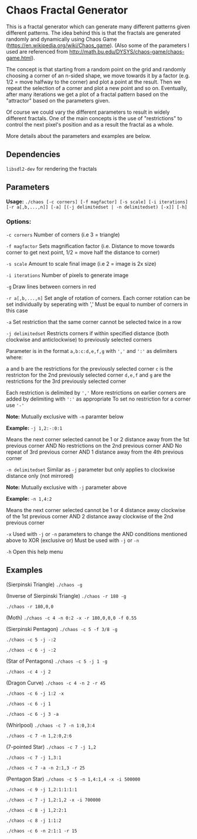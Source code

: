 # Chaos Fractal Generator

This is a fractal generator which can generate many different patterns given different patterns. The idea behind this is that the fractals are generated randomly and dynamically using Chaos Game (https://en.wikipedia.org/wiki/Chaos_game). (Also some of the parameters I used are referenced from http://math.bu.edu/DYSYS/chaos-game/chaos-game.html).

The concept is that starting from a random point on the grid and randomly choosing a corner of an n-sided shape, we move towards it by a factor (e.g. 1/2 = move halfway to the corner) and plot a point at the result. Then we repeat the selection of a corner and plot a new point and so on. Eventually, after many iterations we get a plot of a fractal pattern based on the "attractor" based on the parameters given.

Of course we could vary the different parameters to result in widely different fractals. One of the main concepts is the use of "restrictions" to control the next pixel's position and as a result the fractal as a whole.

More details about the parameters and examples are below.

## Dependencies
```libsdl2-dev``` for rendering the fractals

## Parameters

**Usage:**
```./chaos [-c corners] [-f magfactor] [-s scale] [-i iterations] [-r a[,b,...,n]] [-a] [(-j delimitedset | -n delimitedset) [-x]] [-h]```

### Options: 

```-c corners``` Number of corners (i.e 3 = triangle)

```-f magfactor``` Sets magnification factor (i.e. Distance to move towards corner to get next point, 1/2 = move half the distance to corner)

```-s scale``` Amount to scale final image (i.e 2 = image is 2x size)

```-i iterations``` Number of pixels to generate image

```-g``` Draw lines between corners in red

```-r a[,b,...,n]``` Set angle of rotation of corners. Each corner rotation can be set individually by seperating with ',' Must be equal to number of corners in this case

```-a``` Set restriction that the same corner cannot be selected twice in a row

```-j delimitedset``` Restricts corners if within specified distance (both clockwise and anticlockwise) to previously selected corners

Parameter is in the format ```a,b:c:d,e,f,g``` with ```','``` and ```':'``` as delimiters where:

a and b are the restrictions for the previously selected corner ```c``` is the restricton for the 2nd previously selected corner ```d,e,f``` and ```g``` are the restrictions for the 3rd previously selected corner

Each restriction is delimited by ```','``` More restrictions on earlier corners are added by delimiting with ```':'``` as appropriate To set no restriction for a corner use ```'-'```

**Note:** Mutually exclusive with ```-n``` paramter below

**Example:** ```-j 1,2:-:0:1```

Means the next corner selected cannot be 1 or 2 distance away from the 1st previous corner AND No restrictions on the 2nd previous corner AND No repeat of 3rd previous corner AND 1 distance away from the 4th previous corner


```-n delimitedset``` Similar as ```-j``` parameter but only applies to clockwise distance only (not mirrored)

**Note:** Mutually exclusive with ```-j``` parameter above

**Example:** ```-n 1,4:2```

Means the next corner selected cannot be 1 or 4 distance away clockwise of the 1st previous corner AND 2 distance away clockwise of the 2nd previous corner

```-x``` Used with ```-j``` or ```-n``` parameters to change the AND conditions mentioned above to XOR (exclusive or) Must be used with ```-j``` or ```-n```

```-h``` Open this help menu

## Examples 

(Sierpinski Triangle) ```./chaos -g```

(Inverse of Sierpinski Triangle) ```./chaos -r 180 -g```

```./chaos -r 180,0,0```

(Moth) ```./chaos -c 4 -n 0:2 -x -r 180,0,0,0 -f 0.55```

(Sierpinski Pentagon) ```./chaos -c 5 -f 3/8 -g```

```./chaos -c 5 -j -:2```

```./chaos -c 6 -j -:2```

(Star of Pentagons) ```./chaos -c 5 -j 1 -g```

```./chaos -c 4 -j 2```

(Dragon Curve) ```./chaos -c 4 -n 2 -r 45```

```./chaos -c 6 -j 1:2 -x```

```./chaos -c 6 -j 1```

```./chaos -c 6 -j 3 -a```

(Whirlpool) ```./chaos -c 7 -n 1:0,3:4```

```./chaos -c 7 -n 1,2:0,2:6```

(7-pointed Star) ```./chaos -c 7 -j 1,2```

```./chaos -c 7 -j 1,3:1```

```./chaos -c 7 -a -n 2:1,3 -r 25```

(Pentagon Star) ```./chaos -c 5 -n 1,4:1,4 -x -i 500000```

```./chaos -c 9 -j 1,2:1:1:1:1```

```./chaos -c 7 -j 1,2:1,2 -x -i 700000```

```./chaos -c 8 -j 1,2:2:1```

```./chaos -c 8 -j 1:1:2```

```./chaos -c 6 -n 2:1:1 -r 15```
